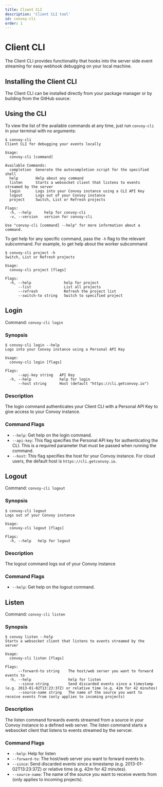 ```yaml
---
title: Client CLI
description: 'Client CLI tool'
id: convoy-cli
order: 1
---
```


# Client CLI

The Client CLI provides functionality that hooks into the server side event streaming for easy webhook debugging on your local machine.

## Installing the Client CLI

The Client CLI can be installed directly from your package manager or by building from the GitHub source:

<client-cli-tab></client-cli-tab>

## Using the CLI

To view the list of the available commands at any time, just run `convoy-cli` in your terminal with no arguments:

```console[terminal]
$ convoy-cli
Client CLI for debugging your events locally

Usage:
  convoy-cli [command]

Available Commands:
  completion  Generate the autocompletion script for the specified shell
  help        Help about any command
  listen      Starts a websocket client that listens to events streamed by the server
  login       Logs into your Convoy instance using a CLI API Key
  logout      Logs out of your Convoy instance
  project     Switch, List or Refresh projects

Flags:
  -h, --help      help for convoy-cli
  -v, --version   version for convoy-cli

Use "convoy-cli [command] --help" for more information about a command.
```

To get help for any specific command, pass the `-h` flag to the relevant subcommand. For example, to get help about the worker subcommand

```console[terminal]
$ convoy-cli project -h
Switch, List or Refresh projects

Usage:
  convoy-cli project [flags]

Flags:
  -h, --help               help for project
      --list               List all projects
      --refresh            Refresh the project list
      --switch-to string   Switch to specified project
```

## Login

Command: `convoy-cli login`

### Synopsis

```console[terminal]
$ convoy-cli login --help
Logs into your Convoy instance using a Personal API Key

Usage:
  convoy-cli login [flags]

Flags:
      --api-key string   API Key
  -h, --help             help for login
      --host string      Host (default "https://cli.getconvoy.io")
```

### Description

The login command authenticates your Client CLI with a Personal API Key to give access to your Convoy instance.

### Command Flags

- `--help`: Get help on the login command.
- `--api-key`: This flag specifies the Personal API key for authenticating the CLI. This is a required parameter that must be passed when running the command.
- `--host`: This flag specifies the host for your Convoy instance. For cloud users, the default host is `https://cli.getconvoy.io`.

## Logout

Command: `convoy-cli logout`

### Synopsis

```console[terminal]
$ convoy-cli logout
Logs out of your Convoy instance

Usage:
  convoy-cli logout [flags]

Flags:
  -h, --help   help for logout
```

### Description

The logout command logs out of your Convoy instance

### Command Flags

- `--help`: Get help on the logout command.

## Listen

Command: `convoy-cli listen`

### Synopsis

```console[terminal]
$ convoy listen --help
Starts a websocket client that listens to events streamed by the server

Usage:
  convoy-cli listen [flags]

Flags:
      --forward-to string    The host/web server you want to forward events to
  -h, --help                 help for listen
      --since string         Send discarded events since a timestamp (e.g. 2013-01-02T13:23:37Z) or relative time (e.g. 42m for 42 minutes)
      --source-name string   The name of the source you want to receive events from (only applies to incoming projects)
```

### Description

The listen command forwards events streamed from a source in your Convoy instance to a defined web server. The listen command starts a websocket client that listens to events streamed by the servcer.

### Command Flags
- `--help`: Help for listen
- `--forward-to`: The host/web server you want to forward events to.
- `--since`: Send discarded events since a timestamp (e.g. 2013-01-02T13:23:37Z) or relative time (e.g. 42m for 42 minutes).
- `--source-name`: The name of the source you want to receive events from (only applies to incoming projects).
